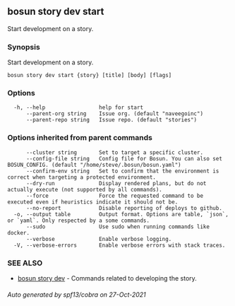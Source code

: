 ## bosun story dev start

Start development on a story.

### Synopsis

Start development on a story.

```
bosun story dev start {story} [title] [body] [flags]
```

### Options

```
  -h, --help                 help for start
      --parent-org string    Issue org. (default "naveegoinc")
      --parent-repo string   Issue repo. (default "stories")
```

### Options inherited from parent commands

```
      --cluster string       Set to target a specific cluster.
      --config-file string   Config file for Bosun. You can also set BOSUN_CONFIG. (default "/home/steve/.bosun/bosun.yaml")
      --confirm-env string   Set to confirm that the environment is correct when targeting a protected environment.
      --dry-run              Display rendered plans, but do not actually execute (not supported by all commands).
      --force                Force the requested command to be executed even if heuristics indicate it should not be.
      --no-report            Disable reporting of deploys to github.
  -o, --output table         Output format. Options are table, `json`, or `yaml`. Only respected by a some commands.
      --sudo                 Use sudo when running commands like docker.
      --verbose              Enable verbose logging.
  -V, --verbose-errors       Enable verbose errors with stack traces.
```

### SEE ALSO

* [bosun story dev](bosun_story_dev.md)	 - Commands related to developing the story.

###### Auto generated by spf13/cobra on 27-Oct-2021
